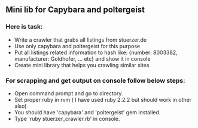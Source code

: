 ## Mini lib for Capybara and poltergeist

### Here is task:

* Write a crawler that grabs all listings from stuerzer.de
* Use only capybara and poltergeist for this purpose
* Put all listings related information to hash like: {number: 8003382, manufacturer: Goldhofer, … etc} and show it in console
* Create mini library that helps you crawling similar sites


### For scrapping and get output on console follow below steps:

* Open command prompt and go to directory.
* Set proper ruby in rvm ( I have used ruby 2.2.2 but should work in other also)
* You should have 'capybara' and 'poltergeist' gem installed.
* Type 'ruby stuerzer_crawler.rb' in console.
